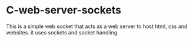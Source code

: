 # C-web-server-sockets
This is a simple web socket that acts as a web server to host html, css and websites. it uses sockets and socket handling.
